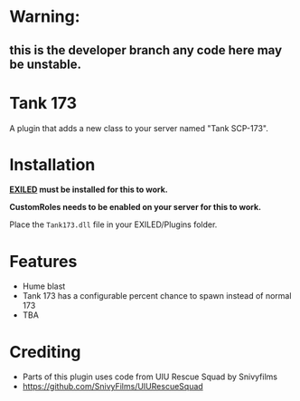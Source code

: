 # Warning:
## this is the developer branch any code here may be unstable.

# Tank 173

A plugin that adds a new class to your server named "Tank SCP-173".

# Installation

**[EXILED](https://github.com/ExMod-Team/EXILED) must be installed for this to work.**

**CustomRoles needs to be enabled on your server for this to work.**

Place the `Tank173.dll` file in your EXILED/Plugins folder.

# Features
* Hume blast
* Tank 173 has a configurable percent chance to spawn instead of normal 173
* TBA

# Crediting
* Parts of this plugin uses code from UIU Rescue Squad by Snivyfilms
* https://github.com/SnivyFilms/UIURescueSquad
